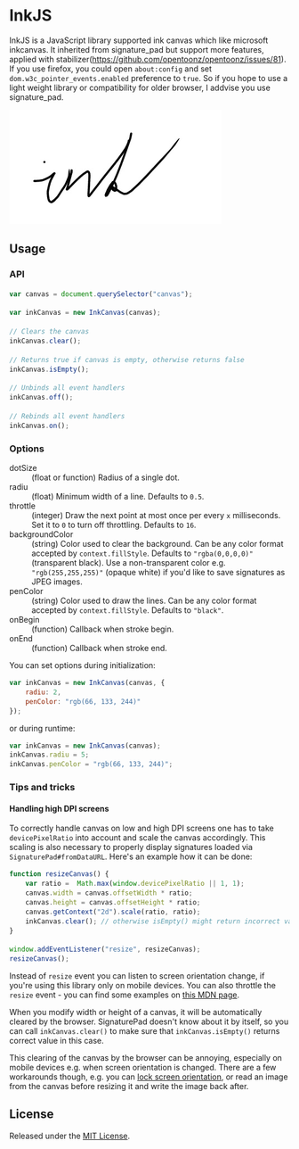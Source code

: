 ﻿# InkJS


InkJS is a JavaScript library supported ink canvas which like microsoft inkcanvas. It inherited from signature_pad but support more features, applied with stabilizer(https://github.com/opentoonz/opentoonz/issues/81).
If you use firefox, you could open `about:config` and set `dom.w3c_pointer_events.enabled` preference to `true`.
So if you hope to use a light weight library or compatibility for older browser, I addvise you use signature_pad.

![example](https://raw.githubusercontent.com/colern/inkjs/master/ink.jpg)
## Usage
### API
``` javascript
var canvas = document.querySelector("canvas");

var inkCanvas = new InkCanvas(canvas);

// Clears the canvas
inkCanvas.clear();

// Returns true if canvas is empty, otherwise returns false
inkCanvas.isEmpty();

// Unbinds all event handlers
inkCanvas.off();

// Rebinds all event handlers
inkCanvas.on();
```

### Options
<dl>
<dt>dotSize</dt>
<dd>(float or function) Radius of a single dot.</dd>
<dt>radiu</dt>
<dd>(float) Minimum width of a line. Defaults to <code>0.5</code>.</dd>
<dt>throttle</dt>
<dd>(integer) Draw the next point at most once per every <code>x</code> milliseconds. Set it to <code>0</code> to turn off throttling. Defaults to <code>16</code>.</dd>
<dt>backgroundColor</dt>
<dd>(string) Color used to clear the background. Can be any color format accepted by <code>context.fillStyle</code>. Defaults to <code>"rgba(0,0,0,0)"</code> (transparent black). Use a non-transparent color e.g. <code>"rgb(255,255,255)"</code> (opaque white) if you'd like to save signatures as JPEG images.</dd>
<dt>penColor</dt>
<dd>(string) Color used to draw the lines. Can be any color format accepted by <code>context.fillStyle</code>. Defaults to <code>"black"</code>.</dd>
<dt>onBegin</dt>
<dd>(function) Callback when stroke begin.</dd>
<dt>onEnd</dt>
<dd>(function) Callback when stroke end.</dd>
</dl>

You can set options during initialization:
```javascript
var inkCanvas = new InkCanvas(canvas, {
    radiu: 2,
    penColor: "rgb(66, 133, 244)"
});
```
or during runtime:
```javascript
var inkCanvas = new InkCanvas(canvas);
inkCanvas.radiu = 5;
inkCanvas.penColor = "rgb(66, 133, 244)";
```


### Tips and tricks
#### Handling high DPI screens
To correctly handle canvas on low and high DPI screens one has to take `devicePixelRatio` into account and scale the canvas accordingly. This scaling is also necessary to properly display signatures loaded via `SignaturePad#fromDataURL`. Here's an example how it can be done:
```javascript
function resizeCanvas() {
    var ratio =  Math.max(window.devicePixelRatio || 1, 1);
    canvas.width = canvas.offsetWidth * ratio;
    canvas.height = canvas.offsetHeight * ratio;
    canvas.getContext("2d").scale(ratio, ratio);
    inkCanvas.clear(); // otherwise isEmpty() might return incorrect value
}

window.addEventListener("resize", resizeCanvas);
resizeCanvas();
```
Instead of `resize` event you can listen to screen orientation change, if you're using this library only on mobile devices. You can also throttle the `resize` event - you can find some examples on [this MDN page](https://developer.mozilla.org/en-US/docs/Web/Events/resize).

When you modify width or height of a canvas, it will be automatically cleared by the browser. SignaturePad doesn't know about it by itself, so you can call `inkCanvas.clear()` to make sure that `inkCanvas.isEmpty()` returns correct value in this case.

This clearing of the canvas by the browser can be annoying, especially on mobile devices e.g. when screen orientation is changed. There are a few workarounds though, e.g. you can [lock screen orientation](https://developer.mozilla.org/en-US/docs/Web/API/Screen/lockOrientation), or read an image from the canvas before resizing it and write the image back after.

## License
Released under the [MIT License](http://www.opensource.org/licenses/MIT).
